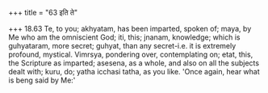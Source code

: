 +++
title = "63 इति ते"

+++
18.63 Te, to you; akhyatam, has been imparted, spoken of; maya, by Me
who am the omniscient God; iti, this; jnanam, knowledge; which is
guhyataram, more secret; guhyat, than any secret-i.e. it is extremely
profound, mystical. Vimrsya, pondering over, contemplating on; etat,
this, the Scripture as imparted; asesena, as a whole, and also on all
the subjects dealt with; kuru, do; yatha icchasi tatha, as you like.
'Once again, hear what is beng said by Me:'
